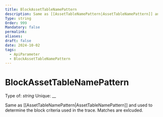 ```yaml
---
title: BlockAssetTableNamePattern
description: Same as [[AssetTableNamePattern|AssetTableNamePattern]] and used to determine the block criteria used in the trace. Matches are exlcuded.
Type: string
Order: 999
Mandatory: false
permalink: 
aliases: 
draft: false
date: 2024-10-02
tags:
  - ApiParameter
  - BlockAssetTableNamePattern
---
```

# BlockAssetTableNamePattern

Type of: _string_
Unique: __

Same as [[AssetTableNamePattern|AssetTableNamePattern]] and used to determine the block criteria used in the trace. Matches are exlcuded.
